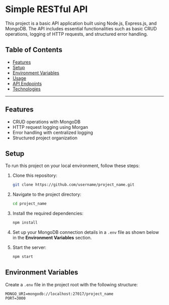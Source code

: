 # Simple RESTful API

This project is a basic API application built using Node.js, Express.js, and MongoDB. The API includes essential functionalities such as basic CRUD operations, logging of HTTP requests, and structured error handling.

## Table of Contents
- [Features](#features)
- [Setup](#setup)
- [Environment Variables](#environment-variables)
- [Usage](#usage)
- [API Endpoints](#api-endpoints)
- [Technologies](#technologies)

---

## Features

- CRUD operations with MongoDB
- HTTP request logging using Morgan
- Error handling with centralized logging
- Structured project organization

## Setup

To run this project on your local environment, follow these steps:

1. Clone this repository:
    ```bash
    git clone https://github.com/username/project_name.git
    ```

2. Navigate to the project directory:
    ```bash
    cd project_name
    ```

3. Install the required dependencies:
    ```bash
    npm install
    ```

4. Set up your MongoDB connection details in a `.env` file as shown below in the **Environment Variables** section.

5. Start the server:
    ```bash
    npm start
    ```

## Environment Variables

Create a `.env` file in the project root with the following structure:

```env
MONGO_URI=mongodb://localhost:27017/project_name
PORT=3000
